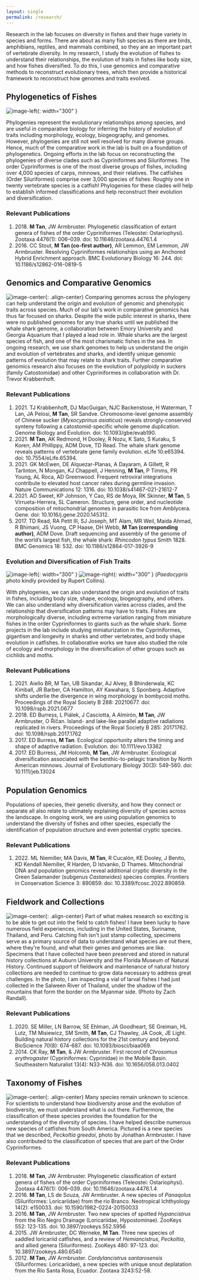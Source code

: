 ```yaml
---
layout: single
permalink: /research/
---
```


Research in the lab focuses on diversity in fishes and their huge variety in species and forms. There are about as many fish species as there are birds, amphibians, reptiles, and mammals combined, so they are an important part of vertebrate diversity. In my research, I study the evolution of fishes to understand their relationships, the evolution of traits in fishes like body size, and how fishes diversified. To do this, I use genomics and comparative methods to reconstruct evolutionary trees, which then provide a historical framework to reconstruct how genomes and traits evolved.

## Phylogenetics of Fishes
![image-left](/assets/images/12862_2016_819_Fig2_HTML.webp){: width="300" }

Phylogenies represent the evolutionary relationships among species, and are useful in comparative biology for inferring the history of evolution of traits including morphology, ecology, biogeography, and genomes. However, phylogenies are still not well resolved for many diverse groups. Hence, much of the comparative work in the lab is built on a foundation of phylogenetics. Ongoing efforts in the lab focus on reconstructing the phylogenies of diverse clades such as Cypriniformes and Siluriformes. The order Cypriniformes is one of the most diverse groups of fishes, including over 4,000 species of carps, minnows, and their relatives. The catfishes (Order Siluriformes) comprise over 3,000 species of fishes: Roughly one in twenty vertebrate species is a catfish! Phylogenies for these clades will help to establish informed classifications and help reconstruct their evolution and diversification. 

### Relevant Publications
<ul style="list-style-type:disk">
  <li>2018. <b>M Tan</b>, JW Armbruster. Phylogenetic classification of extant genera of fishes of the order Cypriniformes (Teleostei: Ostariophysi). Zootaxa 4476(1): 006–039. doi: 10.11646/zootaxa.4476.1.4</li>
  <li>2016. CC Stout, <b>M Tan (co-first author)</b>, AR Lemmon, EM Lemmon, JW Armbruster. Resolving Cypriniformes relationships using an Anchored Hybrid Enrichment approach. BMC Evolutionary Biology 16: 244. doi: 10.1186/s12862-016-0819-5</li>
</ul>

## Genomics and Comparative Genomics
![image-center](/assets/images/whaleshark_sm.jpg){: .align-center}
Comparing genomes across the phylogeny can help understand the origin and evolution of genomic and phenotypic traits across species. Much of our lab's work in comparative genomics has thus far focused on sharks. Despite the wide public interest in sharks, there were no published genomes for any true sharks until we published the whale shark genome, a collaboration between Emory University and Georgia Aquarium that I played a lead role in. Whale sharks are the largest species of fish, and one of the most charismatic fishes in the sea. In ongoing research, we use shark genomes to help us understand the origin and evolution of vertebrates and sharks, and identify unique genomic patterns of evolution that may relate to shark traits. Further comparative genomics research also focuses on the evolution of polyploidy in suckers (family Catostomidae) and other Cypriniformes in collaboration with Dr. Trevor Krabbenhoft.

### Relevant Publications
<ul style="list-style-type:disk">
  <li>2021. TJ Krabbenhoft, DJ MacGuigan, NJC Backenstose, H Waterman, T Lan, JA Pelosi, <b>M Tan</b>, SR Sandve. Chromosome-level genome assembly of Chinese sucker (<i>Myxocyprinus asiaticus</i>) reveals strongly-conserved synteny following a catostomid-specific whole genome duplication. Genome Biology and Evolution. doi: 10.1093/gbe/evab190.</li>
  <li>2021. <b>M Tan</b>, AK Redmond, H Dooley, R Nozu, K Sato, S Kuraku, S Koren, AM Phillippy, ADM Dove, TD Read. The whale shark genome reveals patterns of vertebrate gene family evolution. eLife 10:e65394. doi: 10.7554/eLife.65394.</li>
  <li>2021. GK McEwen, DE Alquezar-Planas, A Dayaram, A Gillett, R Tarlinton, N Mongan, KJ Chappell, J Henning, <b>M Tan</b>, P Timms, PR Young, AL Roca, AD Greenwood. Frequent retroviral integrations contribute to elevated host cancer rates during germline invasion. Nature Communications 12: 1316. doi: 10.1038/s41467-021-21612-7</li>
  <li>2021. AD Sweet, KP Johnson, Y Cao, RS de Moya, RK Skinner, <b>M Tan</b>, S Virrueta-Herrera, SL Cameron. Structure, gene order, and nucleotide composition of mitochondrial genomes in parasitic lice from Amblycera. Gene. doi: 10.1016/j.gene.2020.145312.</li>
  <li>2017. TD Read, RA Petit III, SJ Joseph, MT Alam, MR Weil, Maida Ahmad, R Bhimani, JS Vuong, CP Haase, DH Webb, <b>M Tan (corresponding author)</b>, ADM Dove. Draft sequencing and assembly of the genome of the world’s largest fish, the whale shark: <i>Rhincodon typus</i> Smith 1828. BMC Genomics 18: 532. doi: 10.1186/s12864-017-3926-9</li>
</ul>

### Evolution and Diversification of Fish Traits
![image-left](/assets/images/RC0222_crop.png){: width="300" } ![image-right](/assets/images/catfishes.001_crop_sm.png){: width="300" }
(<i>Paedocypris</i> photo kindly provided by Rupert Collins).

With phylogenies, we can also understand the origin and evolution of traits in fishes, including body size, shape, ecology, biogeography, and others. We can also understand why diversification varies across clades, and the relationship that diversification patterns may have to traits. Fishes are morphologically diverse, including extreme variation ranging from miniature fishes in the order Cypriniformes to giants such as the whale shark. Some projects in the lab include studying miniaturization in the Cypriniformes, gigantism and longevity in sharks and other vertebrates, and body shape evolution in catfishes. In collaborative works we have also studied the role of ecology and morphology in the diversification of other groups such as cichlids and moths.

### Relevant Publications
<ul style="list-style-type:disk">
  <li>2021. Aiello BR, M Tan, UB Sikandar, AJ Alvey, B Bhinderwala, KC Kimball, JR Barber, CA Hamilton, AY Kawahara, S Sponberg. Adaptive shifts underlie the divergence in wing morphology in bombycoid moths. Proceedings of the Royal Society B 288: 20210677. doi: 10.1098/rspb.2021.0677</li>
  <li>2018. ED Burress, L Piálek, J Casciotta, A Almirón, <b>M Tan</b>, JW Armbruster, O Říčan. Island- and lake-like parallel adaptive radiations replicated in rivers. Proceedings of the Royal Society B 285: 20171762. doi: 10.1098/rspb.2017.1762</li>
  <li>2017. ED Burress, <b>M Tan</b>. Ecological opportunity alters the timing and shape of adaptive radiation. Evolution. doi: 10.1111/evo.13362</li>
  <li>2017. ED Burress, JM Holcomb, <b>M Tan</b>, JW Armbruster. Ecological diversification associated with the benthic-to-pelagic transition by North American minnows. Journal of Evolutionary Biology 30(3): 549-560. doi: 10.1111/jeb.13024</li>
</ul>

## Population Genomics
Populations of species, their genetic diversity, and how they connect or separate all also relate to ultimately explaining diversity of species across the landscape. In ongoing work, we are using population genomics to understand the diversity of fishes and other species, especially the identification of population structure and even potential cryptic species. 

### Relevant Publications
<ul style="list-style-type:disk">
  <li>2022. ML Niemiller, MA Davis, <b>M Tan</b>, R Cucalón, KE Dooley, J Benito, KD Kendall Niemiller, R Harden, D Istvanko, D Thames. Mitochondrial DNA and population genomics reveal additional cryptic diversity in the Green Salamander (subgenus <i>Castaneides</i>) species complex. Frontiers in Conservation Science 3: 890859. doi: 10.3389/fcosc.2022.890859.</li>
</ul>

## Fieldwork and Collections
![image-center](/assets/images/12615368_10208632610277540_9206946955445239210_o_sm.png){: .align-center}
Part of what makes research so exciting is to be able to get out into the field to catch fishes! I have been lucky to have numerous field experiences, including in the United States, Suriname, Thailand, and Peru. Catching fish isn't just stamp collecting, specimens serve as a primary source of data to understand what species are out there, where they're found, and what their genes and genomes are like. Specimens that I have collected have been preserved and stored in natural history collections at Auburn University and the Florida Museum of Natural History. Continued support of fieldwork and maintenance of natural history collections are needed to continue to grow data necessary to address great challenges. In the photo, I am inspecting a vial of larval fishes I had just collected in the Salween River of Thailand, under the shadow of the mountains that form the border on the Myanmar side. (Photo by Zach Randall).

### Relevant Publications
<ul style="list-style-type:disk">
  <li>2020. SE Miller, LN Barrow, SE Ehlman, JA Goodheart, SE Greiman, HL Lutz, TM Misiewicz, SM Smith, <b>M Tan</b>, CJ Thawley, JA Cook, JE Light. Building natural history collections for the 21st century and beyond. BioScience 70(8): 674-687. doi: 10.1093/biosci/biaa069.</li>
  <li>2014. CK Ray, <b>M Tan</b>, & JW Armbruster. First record of <i>Chrosomus erythrogaster</i> (Cypriniformes: Cyprinidae) in the Mobile Basin. Southeastern Naturalist 13(4): N33-N36. doi: 10.1656/058.013.0402</li>
</ul>

## Taxonomy of Fishes
![image-center](/assets/images/greedoi_lateral.png){: .align-center}
Many species remain unknown to science. For scientists to understand how biodiversity arose and the evolution of biodiversity, we must understand what is out there. Furthermore, the classification of these species provides the foundation for the understanding of the diversity of species. I have helped describe numerous new species of catfishes from South America. Pictured is a new species that we described, <i>Peckoltia greedoi</i>, photo by Jonathan Armbruster. I have also contributed to the classification of species that are part of the Order Cypriniformes.

### Relevant Publications

<ul style="list-style-type:disk">
  <li>2018. <b>M Tan</b>, JW Armbruster. Phylogenetic classification of extant genera of fishes of the order Cypriniformes (Teleostei: Ostariophysi). Zootaxa 4476(1): 006–039. doi: 10.11646/zootaxa.4476.1.4</li>
  <li>2016. <b>M Tan</b>, LS de Souza, JW Armbruster. A new species of <i>Panaqolus</i> (Siluriformes: Loricariidae) from the rio Branco. Neotropical Ichthyology 14(2): e150033. doi: 10.1590/1982-0224-20150033</li>
  <li>2016. <b>M Tan</b>, JW Armbruster. Two new species of spotted <i>Hypancistrus</i> from the Rio Negro Drainage (Loricariidae, Hypostominae). ZooKeys 552: 123-135. doi: 10.3897/zookeys.552.5956</li>
  <li>2015. JW Armbruster, DC Werneke, <b>M Tan</b>. Three new species of saddled loricariid catfishes, and a review of <i>Hemiancistrus</i>, <i>Peckoltia</i>, and allied genera (Siluriformes). ZooKeys 480: 97-123. doi: 10.3897/zookeys.480.6540</li>
  <li>2012. <b>M Tan</b>, JW Armbruster. <i>Cordylancistrus santarosensis</i> (Siluriformes: Loricariidae), a new species with unique snout deplatation from the Río Santa Rosa, Ecuador. Zootaxa 3243:52-58.</li>
</ul>
